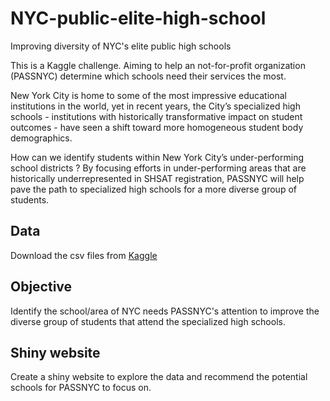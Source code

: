 # NYC-public-elite-high-school
Improving diversity of NYC's elite public high schools


This is a Kaggle challenge. Aiming to help an not-for-profit organization (PASSNYC) determine which schools need their services the most.

New York City is home to some of the most impressive educational institutions in the world, yet in recent years, the City’s specialized high schools - institutions with historically transformative impact on student outcomes - have seen a shift toward more homogeneous student body demographics.


How can we identify students within New York City’s under-performing school districts ? 
By focusing efforts in under-performing areas that are historically underrepresented in SHSAT registration, PASSNYC will help pave the path to specialized high schools for a more diverse group of students.

## Data

Download the csv files from [Kaggle](https://www.kaggle.com/passnyc/data-science-for-good/downloads/data-science-for-good.zip/3) 

## Objective

Identify the school/area of NYC needs PASSNYC's attention to improve the diverse group of students that attend the specialized high schools.

## Shiny website

Create a shiny website to explore the data and recommend the potential schools for PASSNYC to focus on.